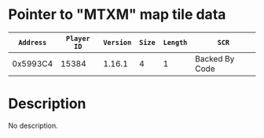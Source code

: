 # Pointer to "MTXM" map tile data

| `Address` | `Player ID` | `Version` | `Size` | `Length` | `SCR` |
| ---------- | ----------- | --------- | ------ | -------- | ---- |
| 0x5993C4 | 15384 | 1.16.1 | 4 | 1 | Backed By Code |

# Description

No description.